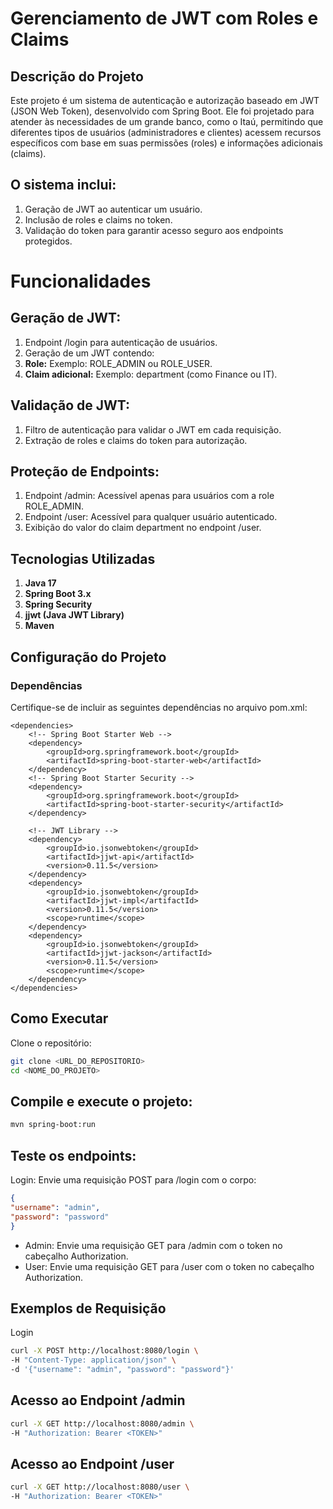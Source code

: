 # Gerenciamento de JWT com Roles e Claims
## Descrição do Projeto
Este projeto é um sistema de autenticação e autorização baseado em JWT (JSON Web Token), desenvolvido com Spring Boot. Ele foi projetado para atender às necessidades de um grande banco, como o Itaú, permitindo que diferentes tipos de usuários (administradores e clientes) acessem recursos específicos com base em suas permissões (roles) e informações adicionais (claims).

## O sistema inclui:

1. Geração de JWT ao autenticar um usuário.
2. Inclusão de roles e claims no token.
3. Validação do token para garantir acesso seguro aos endpoints protegidos.
# Funcionalidades
## Geração de JWT:

1. Endpoint /login para autenticação de usuários.
2. Geração de um JWT contendo:
3. **Role:** Exemplo: ROLE_ADMIN ou ROLE_USER.
4. **Claim adicional:** Exemplo: department (como Finance ou IT).
## Validação de JWT:
1. Filtro de autenticação para validar o JWT em cada requisição.
2. Extração de roles e claims do token para autorização.
## Proteção de Endpoints:
1. Endpoint /admin: Acessível apenas para usuários com a role ROLE_ADMIN.
2. Endpoint /user: Acessível para qualquer usuário autenticado.
3. Exibição do valor do claim department no endpoint /user.
## Tecnologias Utilizadas
1. **Java 17**
2. **Spring Boot 3.x**
3. **Spring Security**
4. **jjwt (Java JWT Library)**
5. **Maven**
## Configuração do Projeto
### Dependências
Certifique-se de incluir as seguintes dependências no arquivo pom.xml:
```properties
<dependencies>
    <!-- Spring Boot Starter Web -->
    <dependency>
        <groupId>org.springframework.boot</groupId>
        <artifactId>spring-boot-starter-web</artifactId>
    </dependency>
    <!-- Spring Boot Starter Security -->
    <dependency>
        <groupId>org.springframework.boot</groupId>
        <artifactId>spring-boot-starter-security</artifactId>
    </dependency>

    <!-- JWT Library -->
    <dependency>
        <groupId>io.jsonwebtoken</groupId>
        <artifactId>jjwt-api</artifactId>
        <version>0.11.5</version>
    </dependency>
    <dependency>
        <groupId>io.jsonwebtoken</groupId>
        <artifactId>jjwt-impl</artifactId>
        <version>0.11.5</version>
        <scope>runtime</scope>
    </dependency>
    <dependency>
        <groupId>io.jsonwebtoken</groupId>
        <artifactId>jjwt-jackson</artifactId>
        <version>0.11.5</version>
        <scope>runtime</scope>
    </dependency>
</dependencies>
```
## Como Executar
Clone o repositório:
```bash
git clone <URL_DO_REPOSITORIO>
cd <NOME_DO_PROJETO>
```
## Compile e execute o projeto:
```bash
mvn spring-boot:run
```
## Teste os endpoints:
Login: Envie uma requisição POST para /login com o corpo:
```json 
{
"username": "admin",
"password": "password"
}
```
- Admin: Envie uma requisição GET para /admin com o token no cabeçalho Authorization.
- User: Envie uma requisição GET para /user com o token no cabeçalho Authorization.
## Exemplos de Requisição
Login
```bash
curl -X POST http://localhost:8080/login \
-H "Content-Type: application/json" \
-d '{"username": "admin", "password": "password"}'
```
## Acesso ao Endpoint /admin
```bash
curl -X GET http://localhost:8080/admin \
-H "Authorization: Bearer <TOKEN>"
```
## Acesso ao Endpoint /user
```bash
curl -X GET http://localhost:8080/user \
-H "Authorization: Bearer <TOKEN>"
```